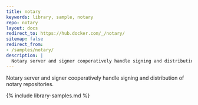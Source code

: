 ```yaml
---
title: notary
keywords: library, sample, notary
repo: notary
layout: docs
redirect_to: https://hub.docker.com/_/notary/
sitemap: false
redirect_from:
- /samples/notary/
description: |
  Notary server and signer cooperatively handle signing and distribution of notary repositories.
---
```


Notary server and signer cooperatively handle signing and distribution of notary repositories.


{% include library-samples.md %}
